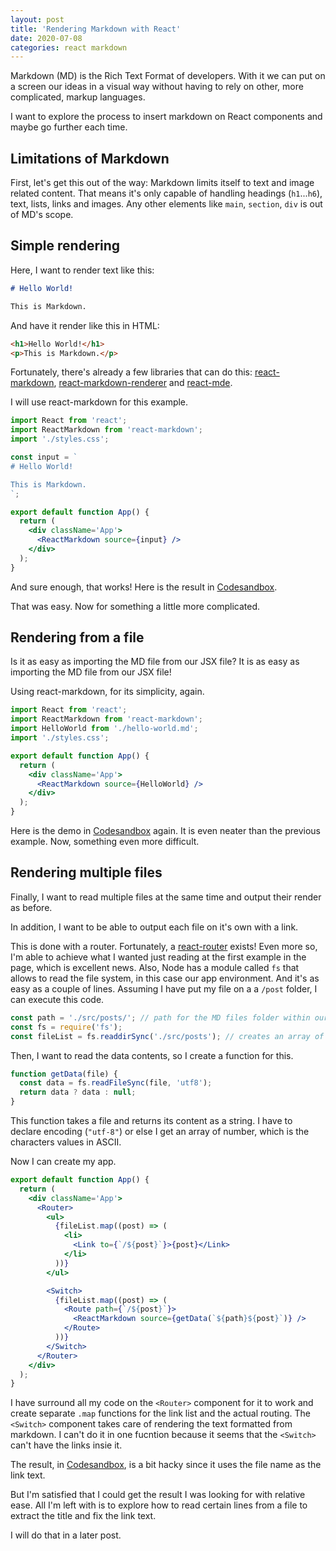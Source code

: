 ```yaml
---
layout: post
title: 'Rendering Markdown with React'
date: 2020-07-08
categories: react markdown
---
```


Markdown (MD) is the Rich Text Format of developers. With it we can put on a screen our ideas in a visual way without having to rely on other, more complicated, markup languages.

I want to explore the process to insert markdown on React components and maybe go further each time.

## Limitations of Markdown

First, let's get this out of the way: Markdown limits itself to text and image related content. That means it's only capable of handling headings (`h1`...`h6`), text, lists, links and images. Any other elements like `main`, `section`, `div` is out of MD's scope.

## Simple rendering

Here, I want to render text like this:

```markdown
# Hello World!

This is Markdown.
```

And have it render like this in HTML:

```html
<h1>Hello World!</h1>
<p>This is Markdown.</p>
```

Fortunately, there's already a few libraries that can do this: [react-markdown](https://github.com/rexxars/react-markdown), [react-markdown-renderer](https://github.com/InsidersByte/react-markdown-renderer) and [react-mde](https://github.com/andrerpena/react-mde).

I will use react-markdown for this example.

```jsx
import React from 'react';
import ReactMarkdown from 'react-markdown';
import './styles.css';

const input = `
# Hello World!

This is Markdown.
`;

export default function App() {
  return (
    <div className='App'>
      <ReactMarkdown source={input} />
    </div>
  );
}
```

And sure enough, that works! Here is the result in [Codesandbox](https://codesandbox.io/s/react-markdown-simple-demo-9tbb8?file=/src/App.js).

That was easy. Now for something a little more complicated.

## Rendering from a file

Is it as easy as importing the MD file from our JSX file?
It is as easy as importing the MD file from our JSX file!

Using react-markdown, for its simplicity, again.

```jsx
import React from 'react';
import ReactMarkdown from 'react-markdown';
import HelloWorld from './hello-world.md';
import './styles.css';

export default function App() {
  return (
    <div className='App'>
      <ReactMarkdown source={HelloWorld} />
    </div>
  );
}
```

Here is the demo in [Codesandbox](https://codesandbox.io/s/react-markdown-from-file-demo-hni2h) again. It is even neater than the previous example.
Now, something even more difficult.

## Rendering multiple files

Finally, I want to read multiple files at the same time and output their render as before.

In addition, I want to be able to output each file on it's own with a link.

This is done with a router. Fortunately, a [react-router](https://github.com/ReactTraining/react-router) exists! Even more so, I'm able to achieve what I wanted just reading at the first example in the page, which is excellent news.
Also, Node has a module called `fs` that allows to read the file system, in this case our app environment. And it's as easy as a couple of lines.
Assuming I have put my file on a a `/post` folder, I can execute this code.

```jsx
const path = './src/posts/'; // path for the MD files folder within our project
const fs = require('fs');
const fileList = fs.readdirSync('./src/posts'); // creates an array of filenames
```

Then, I want to read the data contents, so I create a function for this.

```jsx
function getData(file) {
  const data = fs.readFileSync(file, 'utf8');
  return data ? data : null;
}
```

This function takes a file and returns its content as a string. I have to declare encoding (`"utf-8"`) or else I get an array of number, which is the characters values in ASCII.

Now I can create my app.

```jsx
export default function App() {
  return (
    <div className='App'>
      <Router>
        <ul>
          {fileList.map((post) => (
            <li>
              <Link to={`/${post}`}>{post}</Link>
            </li>
          ))}
        </ul>

        <Switch>
          {fileList.map((post) => (
            <Route path={`/${post}`}>
              <ReactMarkdown source={getData(`${path}${post}`)} />
            </Route>
          ))}
        </Switch>
      </Router>
    </div>
  );
}
```

I have surround all my code on the `<Router>` component for it to work and create separate `.map` functions for the link list and the actual routing. The `<Switch>` component takes care of rendering the text formatted from markdown. I can't do it in one fucntion because it seems that the `<Switch>` can't have the links insie it.

The result, in [Codesandbox](https://codesandbox.io/s/react-markdown-multiple-files-mdhry), is a bit hacky since it uses the file name as the link text.

But I'm satisfied that I could get the result I was looking for with relative ease.
All I'm left with is to explore how to read certain lines from a file to extract the title and fix the link text.

I will do that in a later post.
